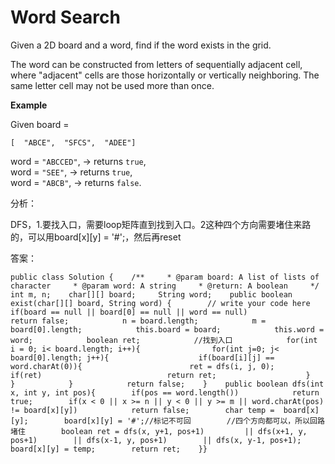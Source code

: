 # Word Search

Given a 2D board and a word, find if the word exists in the grid.

The word can be constructed from letters of sequentially adjacent cell, where "adjacent" cells are those horizontally or vertically neighboring. The same letter cell may not be used more than once.

**Example**

Given board =

```text
[  "ABCE",  "SFCS",  "ADEE"]
```

word = `"ABCCED"`, -&gt; returns `true`,  
word = `"SEE"`, -&gt; returns `true`,  
word = `"ABCB"`, -&gt; returns `false`.

分析：

DFS，1.要找入口，需要loop矩阵直到找到入口。2这种四个方向需要堵住来路的，可以用board\[x\]\[y\] = '\#';，然后再reset

答案：

```text
public class Solution {    /**     * @param board: A list of lists of character     * @param word: A string     * @return: A boolean     */    int m, n;    char[][] board;     String word;    public boolean exist(char[][] board, String word) {        // write your code here        if(board == null || board[0] == null || word == null)            return false;            n = board.length;            m = board[0].length;            this.board = board;            this.word = word;            boolean ret;            //找到入口            for(int i = 0; i< board.length; i++){                for(int j=0; j< board[0].length; j++){                    if(board[i][j] == word.charAt(0)){                        ret = dfs(i, j, 0);                        if(ret)                            return ret;                    }                }            }            return false;    }    public boolean dfs(int x, int y, int pos){        if(pos == word.length())            return true;        if(x < 0 || x >= n || y < 0 || y >= m || word.charAt(pos) != board[x][y])            return false;        char temp =  board[x][y];        board[x][y] = '#';//标记不可回        //四个方向都可以，所以回路堵住        boolean ret = dfs(x, y+1, pos+1)         || dfs(x+1, y, pos+1)        || dfs(x-1, y, pos+1)        || dfs(x, y-1, pos+1);        board[x][y] = temp;        return ret;    }}
```

